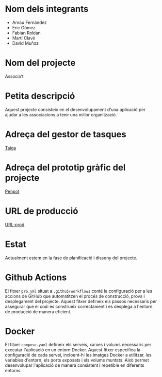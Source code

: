 # Nom dels integrants
* Arnau Fernández 
* Eric Gómez 
* Fabian Roldan
* Martí Clavé
* David Muñoz

# Nom del projecte
Associa't

# Petita descripció
Aquest projecte consisteix en el desenvolupament d'una aplicació per ajudar a les associacions a tenir una millor organització.

# Adreça del gestor de tasques
[Taiga](https://tree.taiga.io/project/arnfergil-tr2-g1)

# Adreça del prototip gràfic del projecte
[Penpot](https://design.penpot.app/#/view/a0a8e792-b2d2-818e-8005-5cde9cd6dfe5?page-id=a0a8e792-b2d2-818e-8005-5cde9cd6dfe6&section=interactions&frame-id=e9c0f044-26f2-8008-8005-5e4f1c789fff&index=0&share-id=a0a8e792-b2d2-818e-8005-5f7d9dc41abf)

# URL de producció
[URL-prod](http://tr2g1.dam.inspedralbes.cat)

# Estat
Actualment estem en la fase de planificació i disseny del projecte.


# Github Actions

El fitxer `pro.yml` situat a `.github/workflows` conté la configuració per a les accions de GitHub que automatitzen el procés de construcció, prova i desplegament del projecte. Aquest fitxer defineix els passos necessaris per assegurar que el codi es construeix correctament i es desplega a l'entorn de producció de manera eficient.

# Docker

El fitxer `compose.yaml` defineix els serveis, xarxes i volums necessaris per executar l'aplicació en un entorn Docker. Aquest fitxer especifica la configuració de cada servei, incloent-hi les imatges Docker a utilitzar, les variables d'entorn, els ports exposats i els volums muntats. Això permet desenvolupar l'aplicació de manera consistent i repetible en diferents entorns.
